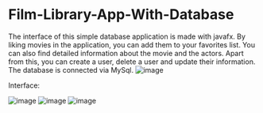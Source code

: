# Film-Library-App-With-Database
The interface of this simple database application is made with javafx. By liking movies in the application, you can add them to your favorites list. You can also find detailed information about the movie and the actors. Apart from this, you can create a user, delete a user and update their information. The database is connected via MySql.
![image](https://github.com/FaridBy/Film-Library-App-With-Database/assets/105610848/b81d0277-c674-4e50-bebd-557e3a6105c8)

Interface:

![image](https://github.com/FaridBy/Film-Library-App-With-Database/assets/105610848/63e92700-7cda-46bc-853c-f051b2768307)
![image](https://github.com/FaridBy/Film-Library-App-With-Database/assets/105610848/9d2ed8e6-62a5-4533-ac29-c003a6f54c58)
![image](https://github.com/FaridBy/Film-Library-App-With-Database/assets/105610848/3616e2ae-3d01-4d1a-9999-27022cf3bbf0)


